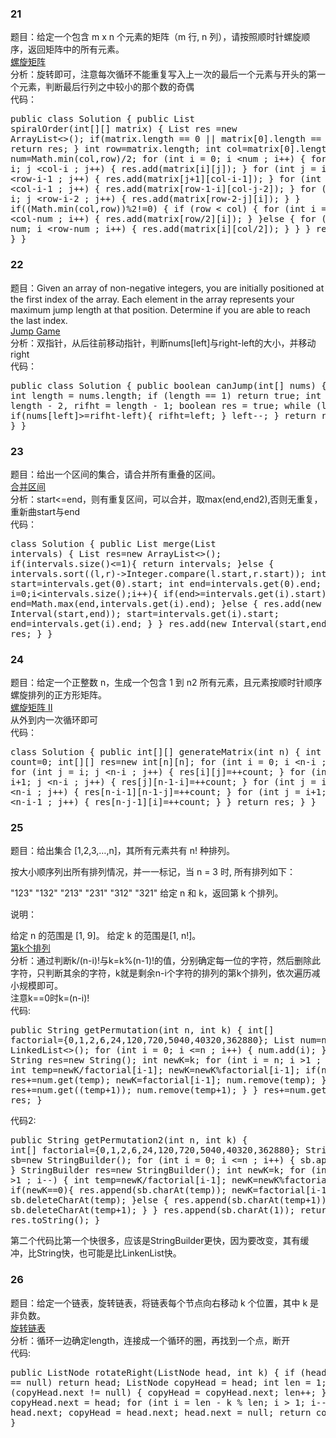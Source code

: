 ### 21
题目：给定一个包含 m x n 个元素的矩阵（m 行, n 列），请按照顺时针螺旋顺序，返回矩阵中的所有元素。  
[螺旋矩阵](https://leetcode-cn.com/problems/spiral-matrix/description/)  
分析：旋转即可，注意每次循环不能重复写入上一次的最后一个元素与开头的第一个元素，判断最后行列之中较小的那个数的奇偶  
代码：<pre>public class Solution {
    public List<Integer> spiralOrder(int[][] matrix) {
        List<Integer> res =new ArrayList<>();
        if(matrix.length == 0 || matrix[0].length == 0){
            return res;
        }
        int row=matrix.length;
        int col=matrix[0].length;
        int num=Math.min(col,row)/2;
        for (int i = 0; i <num ; i++) {
            for (int j = i; j <col-i ; j++) {
                res.add(matrix[i][j]);
            }
            for (int j = i; j <row-i-1 ; j++) {
                res.add(matrix[j+1][col-i-1]);
            }
            for (int j = i; j <col-i-1 ; j++) {
                res.add(matrix[row-1-i][col-j-2]);
            }
            for (int j = i; j <row-i-2 ; j++) {
                res.add(matrix[row-2-j][i]);
            }
        }
        if((Math.min(col,row))%2!=0) {
            if (row < col) {
                for (int i = num; i <col-num ; i++) {
                    res.add(matrix[row/2][i]);
                }
            }else {
                for (int i = num; i <row-num ; i++) {
                    res.add(matrix[i][col/2]);
                }
            }
        }
        return res;
    }
}</pre>  

### 22
题目：Given an array of non-negative integers, you are initially positioned at the first index of the array.
Each element in the array represents your maximum jump length at that position.
Determine if you are able to reach the last index.  
[Jump Game](https://leetcode.com/problems/jump-game/description/)   
分析：双指针，从后往前移动指针，判断nums[left]与right-left的大小，并移动right  
代码：<pre>public class Solution {
    public boolean canJump(int[] nums) {
        int length = nums.length;
        if (length == 1) return true;
        int left = length - 2, rifht = length - 1;
        boolean res = true;
        while (left>=0){
            if(nums[left]>=rifht-left){
                rifht=left;
            }
            left--;
        }
        return rifht==0;
    }
}</pre>
### 23
题目：给出一个区间的集合，请合并所有重叠的区间。  
[合并区间](https://leetcode-cn.com/problems/merge-intervals/description/)  
分析：start<=end，则有重复区间，可以合并，取max(end,end2),否则无重复，重新曲start与end  
代码：<pre>class Solution {
    public List<Interval> merge(List<Interval> intervals) {
        List<Interval> res=new ArrayList<>();
        if(intervals.size()<=1){
            return intervals;
        }else {
            intervals.sort((l,r)->Integer.compare(l.start,r.start));
            int start=intervals.get(0).start;
            int end=intervals.get(0).end;
            for(int i=0;i<intervals.size();i++){
                if(end>=intervals.get(i).start){
                    end=Math.max(end,intervals.get(i).end);
                }else {
                    res.add(new Interval(start,end));
                    start=intervals.get(i).start;
                    end=intervals.get(i).end;
                }
            }
            res.add(new Interval(start,end));
        }
        return res;
    }
}</pre>
### 24
题目：给定一个正整数 n，生成一个包含 1 到 n2 所有元素，且元素按顺时针顺序螺旋排列的正方形矩阵。  
[螺旋矩阵 II](https://leetcode-cn.com/problems/spiral-matrix-ii/description/)   
从外到内一次循环即可  
代码：<pre>class Solution {
    public int[][] generateMatrix(int n) {
        int count=0;
        int[][] res=new int[n][n];
        for (int i = 0; i <n-i ; i++) {
            for (int j = i; j <n-i ; j++) {
                res[i][j]=++count;
            }
            for (int j = i+1; j <n-i ; j++) {
                res[j][n-1-i]=++count;
            }
            for (int j = i+1; j <n-i ; j++) {
                res[n-i-1][n-1-j]=++count;
            }
            for (int j = i+1; j <n-i-1 ; j++) {
                res[n-j-1][i]=++count;
            }
        }
        return res;
    }
}</pre>
### 25
题目：给出集合 [1,2,3,…,n]，其所有元素共有 n! 种排列。

按大小顺序列出所有排列情况，并一一标记，当 n = 3 时, 所有排列如下：

"123"
"132"
"213"
"231"
"312"
"321"
给定 n 和 k，返回第 k 个排列。

说明：

给定 n 的范围是 [1, 9]。
给定 k 的范围是[1,  n!]。  
[第k个排列](https://leetcode-cn.com/problems/permutation-sequence/description/)  
分析：通过判断k/(n-i)!与k=k%(n-1)!的值，分别确定每一位的字符，然后删除此字符，只判断其余的字符，k就是剩余n-i个字符的排列的第k个排列，依次遍历减小规模即可。  
注意k==0时k=(n-i)!  
代码:<pre>public String getPermutation(int n, int k) {
        int[] factorial={0,1,2,6,24,120,720,5040,40320,362880};
        List<Integer> num=new LinkedList<>();
        for (int i = 0; i <=n ; i++) {
            num.add(i);
        }
        String res=new String();
        int newK=k;
        for (int i = n; i >1 ; i--) {
            int temp=newK/factorial[i-1];
            newK=newK%factorial[i-1];
            if(newK==0){
                res+=num.get(temp);
                newK=factorial[i-1];
                num.remove(temp);
            }else {
                res+=num.get((temp+1));
                num.remove(temp+1);
            }
        }
        res+=num.get(1);
        return res;
    }</pre>
代码2:<pre>public String getPermutation2(int n, int k) {
        int[] factorial={0,1,2,6,24,120,720,5040,40320,362880};
        StringBuilder sb=new StringBuilder();
        for (int i = 0; i <=n ; i++) {
            sb.append(i);
        }
        StringBuilder res=new StringBuilder();
        int newK=k;
        for (int i = n; i >1 ; i--) {
            int temp=newK/factorial[i-1];
            newK=newK%factorial[i-1];
            if(newK==0){
                res.append(sb.charAt(temp));
                newK=factorial[i-1];
                sb.deleteCharAt(temp);
            }else {
                res.append(sb.charAt(temp+1));
                sb.deleteCharAt(temp+1);
            }
        }
        res.append(sb.charAt(1));
        return res.toString();
    }</pre>
第二个代码比第一个快很多，应该是StringBuilder更快，因为要改变，其有缓冲，比String快，也可能是比LinkenList快。 

### 26
题目：给定一个链表，旋转链表，将链表每个节点向右移动 k 个位置，其中 k 是非负数。  
[旋转链表](https://leetcode-cn.com/problems/rotate-list/description/)  
分析：循环一边确定length，连接成一个循环的圈，再找到一个点，断开  
代码:<pre>public ListNode rotateRight(ListNode head, int k) {
        if (head == null)
            return head;
        ListNode copyHead = head;
        int len = 1;
        while (copyHead.next != null) {
            copyHead = copyHead.next;
            len++;
        }
        copyHead.next = head;
        for (int i = len - k % len; i > 1; i--)
            head = head.next;
        copyHead = head.next;
        head.next = null;
        return copyHead;
    }
}</pre>
